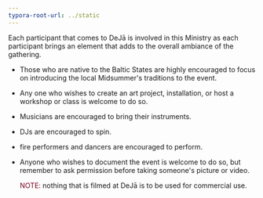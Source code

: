 ```yaml
---
typora-root-url: ../static
---
```


Each participant that comes to DeJā is involved in this Ministry as each participant brings an element that adds to the overall ambiance of the gathering. 

- Those who are native to the Baltic States are highly encouraged to focus on introducing the local Midsummer's traditions to the event.
- Any one who wishes to create an art project, installation, or host a workshop or class is welcome to do so.
- Musicians are encouraged to bring their instruments.
- DJs are encouraged to spin. 
- fire performers and dancers are encouraged to perform. 


- Anyone who wishes to document the event is welcome to do so, but remember to ask permission before taking someone's picture or video. 

  <span style="color:#77011e;">NOTE:</span>  nothing that is filmed at DeJā is to be used for commercial use.

  ​

  ​

  ​



